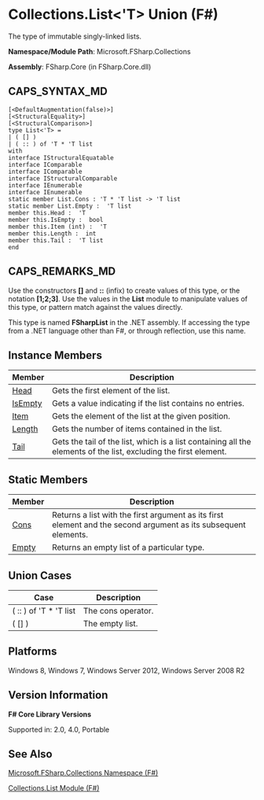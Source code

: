 # Collections.List<'T> Union (F#)

The type of immutable singly-linked lists.

**Namespace/Module Path**: Microsoft.FSharp.Collections

**Assembly**: FSharp.Core (in FSharp.Core.dll)


## CAPS_SYNTAX_MD

```
[<DefaultAugmentation(false)>]
[<StructuralEquality>]
[<StructuralComparison>]
type List<'T> =
| ( [] )
| ( :: ) of 'T * 'T list
with
interface IStructuralEquatable
interface IComparable
interface IComparable
interface IStructuralComparable
interface IEnumerable
interface IEnumerable
static member List.Cons : 'T * 'T list -> 'T list
static member List.Empty :  'T list
member this.Head :  'T
member this.IsEmpty :  bool
member this.Item (int) :  'T
member this.Length :  int
member this.Tail :  'T list
end
```

## CAPS_REMARKS_MD
Use the constructors **[]** and **::** (infix) to create values of this type, or the notation **[1;2;3]**. Use the values in the **List** module to manipulate values of this type, or pattern match against the values directly.

This type is named **FSharpList** in the .NET assembly. If accessing the type from a .NET language other than F#, or through reflection, use this name.


## Instance Members


|Member|Description|
|------|-----------|
|[Head](http://msdn.microsoft.com/en-us/library/5f9414fd-6bdb-470a-8b72-40016db30740)|Gets the first element of the list.|
|[IsEmpty](http://msdn.microsoft.com/en-us/library/3ba087b2-2fc2-406d-b10a-cff6a19322da)|Gets a value indicating if the list contains no entries.|
|[Item](http://msdn.microsoft.com/en-us/library/bdb2553a-0e54-4ff8-baed-ab1aac8f5dae)|Gets the element of the list at the given position.|
|[Length](http://msdn.microsoft.com/en-us/library/25f715c8-9daa-4c4d-a6c7-26772f9dab4d)|Gets the number of items contained in the list.|
|[Tail](http://msdn.microsoft.com/en-us/library/2a6f8eb9-dc32-41aa-8b62-2baffaface91)|Gets the tail of the list, which is a list containing all the elements of the list, excluding the first element.|

## Static Members


|Member|Description|
|------|-----------|
|[Cons](http://msdn.microsoft.com/en-us/library/73ae40fd-3f79-4437-b2c5-5b1570e73713)|Returns a list with the first argument as its first element and the second argument as its subsequent elements.|
|[Empty](http://msdn.microsoft.com/en-us/library/44406ecb-1918-4d32-b32a-ca1f69840386)|Returns an empty list of a particular type.|

## Union Cases


|Case|Description|
|----|-----------|
|( :: ) of 'T &#42; 'T list|The cons operator.|
|( [] )|The empty list.|

## Platforms
Windows 8, Windows 7, Windows Server 2012, Windows Server 2008 R2


## Version Information
**F# Core Library Versions**

Supported in: 2.0, 4.0, Portable




## See Also
[Microsoft.FSharp.Collections Namespace &#40;F&#35;&#41;](Microsoft.FSharp.Collections+Namespace+%28F%23%29.md)

[Collections.List Module &#40;F&#35;&#41;](Collections.List+Module+%28F%23%29.md)

